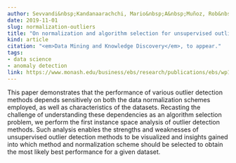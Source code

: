 ```yaml
---
author: Sevvandi&nbsp;Kandanaarachchi, Mario&nbsp;A&nbsp;Muñoz, Rob&nbsp;J&nbsp;Hyndman and&nbsp;Kate&nbsp;Smith-Miles
date: 2019-11-01
slug: normalization-outliers
title: "On normalization and algorithm selection for unsupervised outlier detection"
kind: article
citation: "<em>Data Mining and Knowledge Discovery</em>, to appear."
tags:
- data science
- anomaly detection
link: https://www.monash.edu/business/ebs/research/publications/ebs/wp16-2018.pdf
---
```


This paper demonstrates that the performance of various outlier detection methods depends sensitively on both the data normalization schemes employed, as well as characteristics of the datasets. Recasting the challenge of understanding these dependencies as an algorithm selection problem, we perform the first instance space analysis of outlier detection methods. Such analysis enables the strengths and weaknesses of unsupervised outlier detection methods to be visualized and insights gained into which method and normalization scheme should be selected to obtain the most likely best performance for a given dataset.
